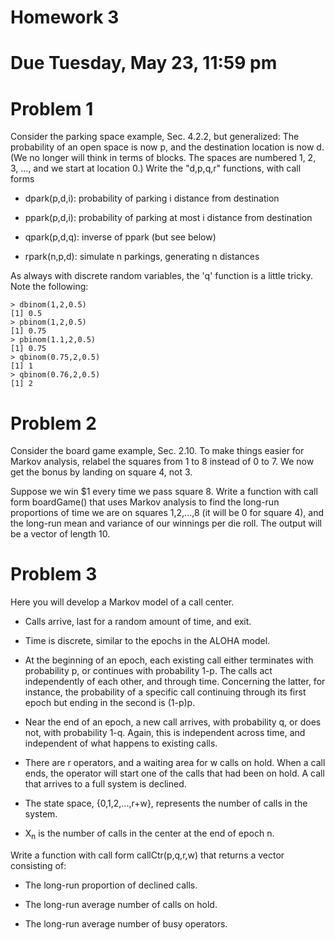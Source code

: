 
# Homework 3

# Due Tuesday, May 23, 11:59 pm

# Problem 1

Consider the parking space example, Sec. 4.2.2, but generalized:  The
probability of an open space is now p, and the destination location is
now d.  (We no longer will think in terms of blocks.  The spaces are
numbered 1, 2, 3, ..., and we start at location 0.)  Write the "d,p,q,r"
functions, with call forms

* dpark(p,d,i):  probability of parking i distance from destination

* ppark(p,d,i):  probability of parking at most i distance from destination

* qpark(p,d,q):  inverse of ppark (but see below)

* rpark(n,p,d):  simulate n parkings, generating n distances

As always with discrete random variables, the 'q' function is a little
tricky.  Note the following:

```,r
> dbinom(1,2,0.5)
[1] 0.5
> pbinom(1,2,0.5)
[1] 0.75
> pbinom(1.1,2,0.5)
[1] 0.75
> qbinom(0.75,2,0.5)
[1] 1
> qbinom(0.76,2,0.5)
[1] 2
```

# Problem 2

Consider the board game example, Sec. 2.10. To make things easier for Markov analysis, relabel the squares from 1 to 8 instead of 0 to 7. We now get the bonus by landing on square 4, not 3.

Suppose we win $1 every time we pass square 8.  Write a function with call form boardGame() that
uses Markov analysis to find the long-run proportions of time we are on
squares 1,2,...,8 (it will be 0 for square 4), and the long-run mean and
variance of our winnings per die roll.  The output will be a vector 
of length 10.

# Problem 3

Here you will develop a Markov model of a call center.

* Calls arrive, last for a random amount of time, and exit.

* Time is discrete, similar to the epochs in the ALOHA model.

* At the beginning of an epoch, each existing call either terminates
  with probability p, or continues with probability 1-p.  The calls act
independently of each other, and through time.  Concerning the latter,
for instance, the probability of a specific call continuing through its
first epoch but ending in the second is (1-p)p.

* Near the end of an epoch, a new call arrives, with probability q, or
  does not, with probability 1-q.  Again, this is independent across
time, and independent of what happens to existing calls.

* There are r operators, and a waiting area for w calls on hold.  When a
  call ends, the operator will start one of the calls that had been on
hold.  A call that arrives to a full system is declined.

* The state space, {0,1,2,...,r+w}, represents the number of calls in the
  system.

* X<sub>n</sub> is the number of calls in the center at the end of epoch
  n.

Write a function with call form callCtr(p,q,r,w) that returns a vector
consisting of:

* The long-run proportion of declined calls.

* The long-run average number of calls on hold.

* The long-run average number of busy operators.
